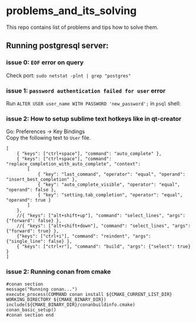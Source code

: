 # problems_and_its_solving
This repo contains list of problems and tips how to solve them.


## Running postgresql server:

### issue 0: `EOF` error on query
Check port: `sudo netstat -plnt | grep "postgres"`

### issue 1: `password authentication failed for user` error
Run `ALTER USER user_name WITH PASSWORD 'new_password';` in `psql` shell:

### issue 2: How to setup sublime text hotkeys like in qt-creator
Go: Preferences -> Key Bindings<br/>
Copy the following text to `User` file.
```
[
	{ "keys": ["ctrl+space"], "command": "auto_complete" },
	{ "keys": ["ctrl+space"], "command": "replace_completion_with_auto_complete", "context":
		[
			{ "key": "last_command", "operator": "equal", "operand": "insert_best_completion" },
			{ "key": "auto_complete_visible", "operator": "equal", "operand": false },
			{ "key": "setting.tab_completion", "operator": "equal", "operand": true }
		]
	},
	//{ "keys": ["alt+shift+up"], "command": "select_lines", "args": {"forward": false} },
	//{ "keys": ["alt+shift+down"], "command": "select_lines", "args": {"forward": true} },
	{"keys": ["ctrl+i"], "command": "reindent", "args": {"single_line": false} },
	{ "keys": ["ctrl+r"], "command": "build", "args": {"select": true} }
]
```

### issue 2: Running conan from cmake
```
#conan section
message("Running conan...")
execute_process(COMMAND conan install ${CMAKE_CURRENT_LIST_DIR} WORKING_DIRECTORY ${CMAKE_BINARY_DIR})
include(${CMAKE_BINARY_DIR}/conanbuildinfo.cmake)
conan_basic_setup()
#conan section end
```
